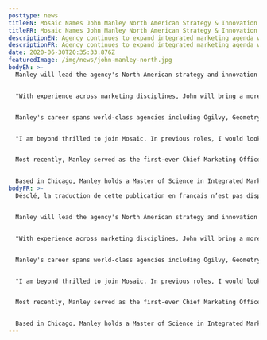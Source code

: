 ```yaml
---
posttype: news
titleEN: Mosaic Names John Manley North American Strategy & Innovation Lead
titleFR: Mosaic Names John Manley North American Strategy & Innovation Lead
descriptionEN: Agency continues to expand integrated marketing agenda with addition of multi-disciplined, accomplished strategy and planning leader
descriptionFR: Agency continues to expand integrated marketing agenda with addition of multi-disciplined, accomplished strategy and planning leader
date: 2020-06-30T20:35:33.876Z
featuredImage: /img/news/john-manley-north.jpg
bodyEN: >-
  Manley will lead the agency's North American strategy and innovation team in planning integrated experiences to make brands more valuable. Additionally, he will play a key role in agency leadership and operations. Manley's hiring continues to deliver on Mosaic's quest to further integrate its business and provide end-to-end marketing solutions for clients.


  "With experience across marketing disciplines, John will bring a more holistic way of thinking to our Strategy and Innovation practice, helping us further fulfill our purpose of building brands in dimension. We are delighted to have him join the team and know he will play a significant role in our agency's growth and evolution," says Stephen Kremser, Chief Operating Officer over Acosta's Marketing, Foodservice & European Divisions, Mosaic's parent company.


  Manley's career spans world-class agencies including Ogilvy, Geometry, DDB, The Martin Agency, and Starcom. He has led strategy, planning and development for brands including General Mills, Coca-Cola, Pizza Hut, McDonald's, S.C. Johnson, and Procter & Gamble, with his teams' work recognized by the Jay Chiat Award for Strategic Excellence, in addition to the Cannes Lions, Effie and Clio Awards. Along with his agency work, he served as an adjunct professor at the VCU Brandcenter, one of the top advertising graduate programs.


  "I am beyond thrilled to join Mosaic. In previous roles, I would look at Mosaic with envy wondering how they could so deftly and effectively bring seemingly impossible ideas to life," says Manley, "Mosaic is a truly integrated agency where multi-faceted brand experiences are imagined under a unified strategic point of view. I feel grateful to join such a welcoming family of thinkers, experience creators, and problem-solvers who are evolving the role a modern agency plays in delivering current and future client needs."


  Most recently, Manley served as the first-ever Chief Marketing Officer of Chew, an industry-leading food and beverage innovation lab focused on creating delicious, nutritious, scalable, sustainable, and profitable items.


  Based in Chicago, Manley holds a Master of Science in Integrated Marketing Communications from Northwestern University and a bachelor's degree from Kenyon College.
bodyFR: >-
  Désolé, la traduction de cette publication en français n’est pas disponible.


  Manley will lead the agency's North American strategy and innovation team in planning integrated experiences to make brands more valuable. Additionally, he will play a key role in agency leadership and operations. Manley's hiring continues to deliver on Mosaic's quest to further integrate its business and provide end-to-end marketing solutions for clients.


  "With experience across marketing disciplines, John will bring a more holistic way of thinking to our Strategy and Innovation practice, helping us further fulfill our purpose of building brands in dimension. We are delighted to have him join the team and know he will play a significant role in our agency's growth and evolution," says Stephen Kremser, Chief Operating Officer over Acosta's Marketing, Foodservice & European Divisions, Mosaic's parent company.


  Manley's career spans world-class agencies including Ogilvy, Geometry, DDB, The Martin Agency, and Starcom. He has led strategy, planning and development for brands including General Mills, Coca-Cola, Pizza Hut, McDonald's, S.C. Johnson, and Procter & Gamble, with his teams' work recognized by the Jay Chiat Award for Strategic Excellence, in addition to the Cannes Lions, Effie and Clio Awards. Along with his agency work, he served as an adjunct professor at the VCU Brandcenter, one of the top advertising graduate programs.


  "I am beyond thrilled to join Mosaic. In previous roles, I would look at Mosaic with envy wondering how they could so deftly and effectively bring seemingly impossible ideas to life," says Manley, "Mosaic is a truly integrated agency where multi-faceted brand experiences are imagined under a unified strategic point of view. I feel grateful to join such a welcoming family of thinkers, experience creators, and problem-solvers who are evolving the role a modern agency plays in delivering current and future client needs."


  Most recently, Manley served as the first-ever Chief Marketing Officer of Chew, an industry-leading food and beverage innovation lab focused on creating delicious, nutritious, scalable, sustainable, and profitable items.


  Based in Chicago, Manley holds a Master of Science in Integrated Marketing Communications from Northwestern University and a bachelor's degree from Kenyon College.
---
```

